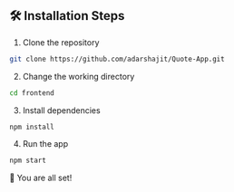 ## 🛠️ Installation Steps

1. Clone the repository

```bash
git clone https://github.com/adarshajit/Quote-App.git
```

2. Change the working directory

```bash
cd frontend
```

3. Install dependencies

```bash
npm install
```

4. Run the app

```bash
npm start
```

🌟 You are all set!

